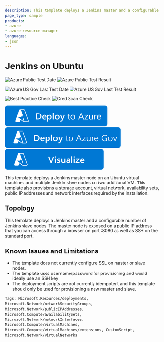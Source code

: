 ```yaml
---
description: This template deploys a Jenkins master and a configurable number of Jenkins Slave nodes on Ubuntu virtual machines
page_type: sample
products:
- azure
- azure-resource-manager
languages:
- json
---
```

# Jenkins on Ubuntu

![Azure Public Test Date](https://azurequickstartsservice.blob.core.windows.net/badges/application-workloads/jenkins/jenkins-on-ubuntu/PublicLastTestDate.svg)
![Azure Public Test Result](https://azurequickstartsservice.blob.core.windows.net/badges/application-workloads/jenkins/jenkins-on-ubuntu/PublicDeployment.svg)

![Azure US Gov Last Test Date](https://azurequickstartsservice.blob.core.windows.net/badges/application-workloads/jenkins/jenkins-on-ubuntu/FairfaxLastTestDate.svg)
![Azure US Gov Last Test Result](https://azurequickstartsservice.blob.core.windows.net/badges/application-workloads/jenkins/jenkins-on-ubuntu/FairfaxDeployment.svg)

![Best Practice Check](https://azurequickstartsservice.blob.core.windows.net/badges/application-workloads/jenkins/jenkins-on-ubuntu/BestPracticeResult.svg)
![Cred Scan Check](https://azurequickstartsservice.blob.core.windows.net/badges/application-workloads/jenkins/jenkins-on-ubuntu/CredScanResult.svg)

[![Deploy To Azure](https://raw.githubusercontent.com/Azure/azure-quickstart-templates/master/1-CONTRIBUTION-GUIDE/images/deploytoazure.svg?sanitize=true)](https://portal.azure.com/#create/Microsoft.Template/uri/https%3A%2F%2Fraw.githubusercontent.com%2FAzure%2Fazure-quickstart-templates%2Fmaster%2Fapplication-workloads%2Fjenkins%2Fjenkins-on-ubuntu%2Fazuredeploy.json)
[![Deploy To Azure US Gov](https://raw.githubusercontent.com/Azure/azure-quickstart-templates/master/1-CONTRIBUTION-GUIDE/images/deploytoazuregov.svg?sanitize=true)](https://portal.azure.us/#create/Microsoft.Template/uri/https%3A%2F%2Fraw.githubusercontent.com%2FAzure%2Fazure-quickstart-templates%2Fmaster%2Fapplication-workloads%2Fjenkins%2Fjenkins-on-ubuntu%2Fazuredeploy.json)
[![Visualize](https://raw.githubusercontent.com/Azure/azure-quickstart-templates/master/1-CONTRIBUTION-GUIDE/images/visualizebutton.svg?sanitize=true)](http://armviz.io/#/?load=https%3A%2F%2Fraw.githubusercontent.com%2FAzure%2Fazure-quickstart-templates%2Fmaster%2Fapplication-workloads%2Fjenkins%2Fjenkins-on-ubuntu%2Fazuredeploy.json)

This template deploys a Jenkins master node on an Ubuntu virtual machines and multiple Jenkin slave nodes on two additional VM. This template also provisions a storage account, virtual network, availability sets, public IP addresses and network interfaces required by the installation.

Topology
--------

This template deploys a Jenkins master and a configurable number of Jenkins slave nodes.
The master node is exposed on a public IP address that you can access through a browser on port :8080 as well as SSH on the standard port.

## Known Issues and Limitations

- The template does not currently configure SSL on master or slave nodes.
- The template uses username/password for provisioning and would ideally use an SSH key
- The deployment scripts are not currently idempotent and this template should only be used for provisioning a new master and slave.

`Tags: Microsoft.Resources/deployments, Microsoft.Network/networkSecurityGroups, Microsoft.Network/publicIPAddresses, Microsoft.Compute/availabilitySets, Microsoft.Network/networkInterfaces, Microsoft.Compute/virtualMachines, Microsoft.Compute/virtualMachines/extensions, CustomScript, Microsoft.Network/virtualNetworks`
